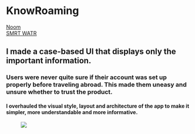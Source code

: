 # KnowRoaming

<div class="folio-nav prev noom">
	<a href="?p=noom">Noom</a>
</div>
<div class="folio-nav next smrtwatr">
	<a href="?p=smrtwatr">SMRT WATR</a>
</div>

## I made a case-based UI that displays only the important information.

### Users were never quite sure if their account was set up properly before traveling abroad. This made them uneasy and unsure whether to trust the product. 

#### I overhauled the visual style, layout and architecture of the app to make it simpler, more understandable and more informative.

<figure class='folio_image' id='hero'>
	<a target='_blank'>
		<img src='../includes/portfolio_images/knowroaming/knowroaming.jpg'>
	</a>
<figcaption></figcaption>
</figure>